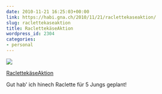 ```yaml
---
date: 2010-11-21 16:25:03+00:00
link: https://habi.gna.ch/2010/11/21/raclettekaseaktion/
slug: raclettekaseaktion
title: RaclettekäseAktion
wordpress_id: 2304
categories:
- personal
---
```


[![](https://static.flickr.com/5122/5194855893_4a1e2b8247_m.jpg)](https://www.flickr.com/photos/habi/5194855893/)

[RaclettekäseAktion](https://www.flickr.com/photos/habi/5194855893/)

Gut hab' ich hinech Raclette für 5 Jungs geplant!